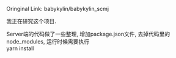 Oringinal Link:  babykylin/babykylin_scmj  

我正在研究这个项目.  

Server端的代码做了一些整理, 增加package.json文件, 去掉代码里的node_modules, 运行时候需要执行   
    yarn install


